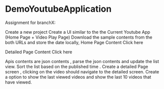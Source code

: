 # DemoYoutubeApplication
Assignment for branchX:

Create a new project
Create a UI similar to the the Current Youtube App (Home Page + Video Play Page)
Download the sample contents from the both URLs and store the date locally,
Home Page Content Click here

Detailed Page Content Click here

Apis contents are json contents , parse the json contents and update the list view.
Sort the list based on the published time .
Create a detailed Page screen , clicking on the video should navigate to the detailed screen.
Create a option to show the last viewed videos and show the last 10 videos that have viewed.
